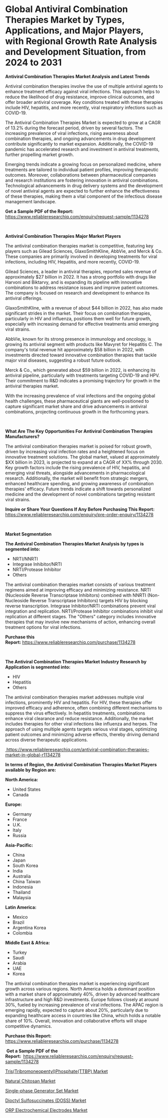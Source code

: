 <p><h1>Global Antiviral Combination Therapies Market by Types, Applications, and Major Players, with Regional Growth Rate Analysis and Development Situation, from 2024 to 2031</h1></p><p><strong>Antiviral Combination Therapies Market Analysis and Latest Trends</strong></p>
<p><p>Antiviral combination therapies involve the use of multiple antiviral agents to enhance treatment efficacy against viral infections. This approach helps to reduce the likelihood of drug resistance, improve clinical outcomes, and offer broader antiviral coverage. Key conditions treated with these therapies include HIV, hepatitis, and more recently, viral respiratory infections such as COVID-19.</p><p>The Antiviral Combination Therapies Market is expected to grow at a CAGR of 13.2% during the forecast period, driven by several factors. The increasing prevalence of viral infections, rising awareness about combination therapies, and ongoing advancements in drug development contribute significantly to market expansion. Additionally, the COVID-19 pandemic has accelerated research and investment in antiviral treatments, further propelling market growth.</p><p>Emerging trends indicate a growing focus on personalized medicine, where treatments are tailored to individual patient profiles, improving therapeutic outcomes. Moreover, collaborations between pharmaceutical companies and research institutions are fostering innovation in antiviral combinations. Technological advancements in drug delivery systems and the development of novel antiviral agents are expected to further enhance the effectiveness of these therapies, making them a vital component of the infectious disease management landscape.</p></p>
<p><strong>Get a Sample PDF of the Report:&nbsp;</strong> <a href="https://www.reliableresearchiq.com/enquiry/request-sample/1134278?utm_campaign=101&utm_medium=2&utm_source=Github&utm_content=ia&utm_term=08102024&utm_id=antiviral-combination-therapies">https://www.reliableresearchiq.com/enquiry/request-sample/1134278</a></p>
<p>&nbsp;</p>
<p><strong>Antiviral Combination Therapies Major Market Players</strong></p>
<p><p>The antiviral combination therapies market is competitive, featuring key players such as Gilead Sciences, GlaxoSmithKline, AbbVie, and Merck & Co. These companies are primarily involved in developing treatments for viral infections, including HIV, Hepatitis, and more recently, COVID-19.</p><p>Gilead Sciences, a leader in antiviral therapies, reported sales revenue of approximately $27 billion in 2022. It has a strong portfolio with drugs like Harvoni and Biktarvy, and is expanding its pipeline with innovative combinations to address resistance issues and improve patient outcomes. The company is focused on research and development to enhance its antiviral offerings.</p><p>GlaxoSmithKline, with a revenue of about $44 billion in 2022, has also made significant strides in the market. Their focus on combination therapies, particularly in HIV and influenza, positions them well for future growth, especially with increasing demand for effective treatments amid emerging viral strains.</p><p>AbbVie, known for its strong presence in immunology and oncology, is growing its antiviral segment with products like Mavyret for Hepatitis C. The company's total revenue hit approximately $58 billion in 2022, with investments directed toward innovative combination therapies that tackle major viral diseases, suggesting a robust future outlook.</p><p>Merck & Co., which generated about $59 billion in 2022, is enhancing its antiviral pipeline, particularly with treatments targeting COVID-19 and HPV. Their commitment to R&D indicates a promising trajectory for growth in the antiviral therapies market.</p><p>With the increasing prevalence of viral infections and the ongoing global health challenges, these pharmaceutical giants are well-positioned to capture significant market share and drive advancements in antiviral combinations, projecting continuous growth in the forthcoming years.</p></p>
<p>&nbsp;</p>
<p><strong>What Are The Key Opportunities For Antiviral Combination Therapies Manufacturers?</strong></p>
<p><p>The antiviral combination therapies market is poised for robust growth, driven by increasing viral infection rates and a heightened focus on innovative treatment solutions. The global market, valued at approximately $XX billion in 2023, is projected to expand at a CAGR of XX% through 2030. Key growth factors include the rising prevalence of HIV, hepatitis, and emerging viral threats, alongside advancements in pharmacological research. Additionally, the market will benefit from strategic mergers, enhanced healthcare spending, and growing awareness of combination therapies' efficacy. Future trends indicate a shift towards personalized medicine and the development of novel combinations targeting resistant viral strains.</p></p>
<p><strong>Inquire or Share Your Questions If Any Before Purchasing This Report:</strong> <a href="https://www.reliableresearchiq.com/enquiry/pre-order-enquiry/1134278?utm_campaign=101&utm_medium=2&utm_source=Github&utm_content=ia&utm_term=08102024&utm_id=antiviral-combination-therapies">https://www.reliableresearchiq.com/enquiry/pre-order-enquiry/1134278</a></p>
<p>&nbsp;</p>
<p><strong>Market Segmentation</strong></p>
<p><strong>The Antiviral Combination Therapies Market Analysis by types is segmented into:</strong></p>
<p><ul><li>NRTI/NNRTI</li><li>Integrase Inhibitor/NRTI</li><li>NRTI/Protease Inhibitor</li><li>Others</li></ul></p>
<p><p>The antiviral combination therapies market consists of various treatment regimens aimed at improving efficacy and minimizing resistance. NRTI (Nucleoside Reverse Transcriptase Inhibitors) combined with NNRTI (Non-Nucleoside Reverse Transcriptase Inhibitors) targets HIV by blocking reverse transcription. Integrase Inhibitor/NRTI combinations prevent viral integration and replication. NRTI/Protease Inhibitor combinations inhibit viral replication at different stages. The "Others" category includes innovative therapies that may involve new mechanisms of action, enhancing overall treatment options for viral infections.</p></p>
<p><strong>Purchase this Report:&nbsp;</strong><a href="https://www.reliableresearchiq.com/purchase/1134278?utm_campaign=101&utm_medium=2&utm_source=Github&utm_content=ia&utm_term=08102024&utm_id=antiviral-combination-therapies">https://www.reliableresearchiq.com/purchase/1134278</a></p>
<p>&nbsp;</p>
<p><strong>The Antiviral Combination Therapies Market Industry Research by Application is segmented into:</strong></p>
<p><ul><li>HIV</li><li>Hepatitis</li><li>Others</li></ul></p>
<p><p>The antiviral combination therapies market addresses multiple viral infections, prominently HIV and hepatitis. For HIV, these therapies offer improved efficacy and adherence, often combining different mechanisms to suppress the virus effectively. In hepatitis treatments, combinations enhance viral clearance and reduce resistance. Additionally, the market includes therapies for other viral infections like influenza and herpes. The approach of using multiple agents targets various viral stages, optimizing patient outcomes and minimizing adverse effects, thereby driving demand across diverse therapeutic applications.</p></p>
<p><a href="https://www.reliableresearchiq.com/antiviral-combination-therapies-market-in-global-r1134278?utm_campaign=101&utm_medium=2&utm_source=Github&utm_content=ia&utm_term=08102024&utm_id=antiviral-combination-therapies">&nbsp;https://www.reliableresearchiq.com/antiviral-combination-therapies-market-in-global-r1134278</a></p>
<p><strong>In terms of Region, the Antiviral Combination Therapies Market Players available by Region are:</strong></p>
<p>
    <p> <strong> North America: </strong>
        <ul>
            <li>United States</li>
            <li>Canada</li>
        </ul>
        </p> 
    <p> <strong> Europe: </strong>
        <ul>
            <li>Germany</li>
            <li>France</li>
            <li>U.K.</li>
            <li>Italy</li>
            <li>Russia</li>
        </ul>
        </p> 
    <p> <strong> Asia-Pacific: </strong>
        <ul>
            <li>China</li>
            <li>Japan</li>
            <li>South Korea</li>
            <li>India</li>
            <li>Australia</li>
            <li>China Taiwan</li>
            <li>Indonesia</li>
            <li>Thailand</li>
            <li>Malaysia</li>
        </ul>
        </p> 
    <p> <strong> Latin America: </strong>
        <ul>
            <li>Mexico</li>
            <li>Brazil</li>
            <li>Argentina Korea</li>
            <li>Colombia</li>
        </ul>
        </p> 
    <p> <strong> Middle East & Africa: </strong>
        <ul>
            <li>Turkey</li>
            <li>Saudi</li>
            <li>Arabia</li>
            <li>UAE</li>
            <li>Korea</li>
        </ul>
    </p>
    </p>
<p><p>The antiviral combination therapies market is experiencing significant growth across various regions. North America holds a dominant position with a market share of approximately 40%, driven by advanced healthcare infrastructure and high R&D investments. Europe follows closely at around 30%, fueled by increasing prevalence of viral infections. The APAC region is emerging rapidly, expected to capture about 20%, particularly due to expanding healthcare access in countries like China, which holds a notable share of 10%. Overall, innovation and collaborative efforts will shape competitive dynamics.</p></p>
<p><strong>Purchase this Report: </strong><a href="https://www.reliableresearchiq.com/purchase/1134278?utm_campaign=101&utm_medium=2&utm_source=Github&utm_content=ia&utm_term=08102024&utm_id=antiviral-combination-therapies">https://www.reliableresearchiq.com/purchase/1134278</a></p>
<p>&nbsp;<strong>Get a Sample PDF of the Report:&nbsp;&nbsp;</strong><a href="https://www.reliableresearchiq.com/enquiry/request-sample/1134278?utm_campaign=101&utm_medium=2&utm_source=Github&utm_content=ia&utm_term=08102024&utm_id=antiviral-combination-therapies">https://www.reliableresearchiq.com/enquiry/request-sample/1134278</a></p>
<p><strong></strong></p>
<p><p><a href="https://github.com/Armeladukagjini693/Market-Research-Report-List-1/blob/main/tristribromoneopentylphosphatettbp-market.md?utm_campaign=101&utm_medium=2&utm_source=Github&utm_content=ia&utm_term=08102024&utm_id=antiviral-combination-therapies">Tris(Tribromoneopentyl)Phosphate(TTBP) Market</a></p><p><a href="https://www.linkedin.com/pulse/trends-global-natural-chitosan-market-forecast-analysis-fllse?utm_campaign=101&utm_medium=2&utm_source=Github&utm_content=ia&utm_term=08102024&utm_id=antiviral-combination-therapies">Natural Chitosan Market</a></p><p><a href="https://issuu.com/reportprime-2/docs/single-phase-generator-set-market-s_5df177d4a9a21c?utm_campaign=101&utm_medium=2&utm_source=Github&utm_content=ia&utm_term=08102024&utm_id=antiviral-combination-therapies">Single-phase Generator Set Market</a></p><p><a href="https://github.com/WayneHopkins413/Market-Research-Report-List-1/blob/main/dioctyl-sulfosuccinates-doss-market.md?utm_campaign=101&utm_medium=2&utm_source=Github&utm_content=ia&utm_term=08102024&utm_id=antiviral-combination-therapies">Dioctyl Sulfosuccinates (DOSS) Market</a></p><p><a href="https://issuu.com/reportprime-2/docs/orp-electrochemical-electrodes-mark_83cca0d1744668?utm_campaign=101&utm_medium=2&utm_source=Github&utm_content=ia&utm_term=08102024&utm_id=antiviral-combination-therapies">ORP Electrochemical Electrodes Market</a></p></p>